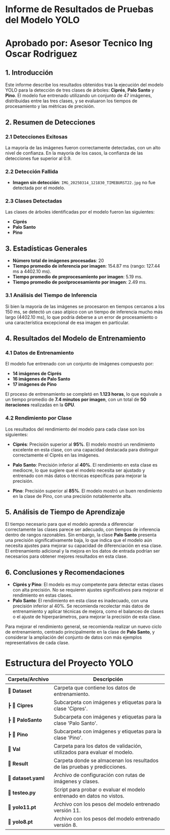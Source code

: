 # Informe de Resultados de Pruebas del Modelo YOLO
# Aprobado por: Asesor Tecnico Ing Oscar Rodriguez

## 1. Introducción

Este informe describe los resultados obtenidos tras la ejecución del modelo YOLO para la detección de tres clases de árboles: **Ciprés**, **Palo Santo** y **Pino**. El modelo fue entrenado utilizando un conjunto de 47 imágenes, distribuidas entre las tres clases, y se evaluaron los tiempos de procesamiento y las métricas de precisión.

## 2. Resumen de Detecciones

### 2.1 Detecciones Exitosas
La mayoría de las imágenes fueron correctamente detectadas, con un alto nivel de confianza. En la mayoría de los casos, la confianza de las detecciones fue superior al 0.9.

### 2.2 Detección Fallida
- **Imagen sin detección**: `IMG_20250314_121830_TIMEBURST22.jpg` no fue detectada por el modelo.

### 2.3 Clases Detectadas
Las clases de árboles identificadas por el modelo fueron las siguientes:
- **Ciprés**
- **Palo Santo**
- **Pino**

## 3. Estadísticas Generales

- **Número total de imágenes procesadas**: 20
- **Tiempo promedio de inferencia por imagen**: 154.87 ms (rango: 127.44 ms a 4402.10 ms).
- **Tiempo promedio de preprocesamiento por imagen**: 5.19 ms.
- **Tiempo promedio de postprocesamiento por imagen**: 2.49 ms.

### 3.1 Análisis del Tiempo de Inferencia
Si bien la mayoría de las imágenes se procesaron en tiempos cercanos a los 150 ms, se detectó un caso atípico con un tiempo de inferencia mucho más largo (4402.10 ms), lo que podría deberse a un error de procesamiento o una característica excepcional de esa imagen en particular.

## 4. Resultados del Modelo de Entrenamiento

### 4.1 Datos de Entrenamiento
El modelo fue entrenado con un conjunto de imágenes compuesto por:
- **14 imágenes de Ciprés**
- **16 imágenes de Palo Santo**
- **17 imágenes de Pino**

El proceso de entrenamiento se completó en **1.123 horas**, lo que equivale a un tiempo promedio de **7.4 minutos por imagen**, con un total de **50 iteraciones** realizadas en la **GPU**.

### 4.2 Rendimiento por Clase
Los resultados del rendimiento del modelo para cada clase son los siguientes:

- **Ciprés**: Precisión superior al **95%**. El modelo mostró un rendimiento excelente en esta clase, con una capacidad destacada para distinguir correctamente el Ciprés en las imágenes.
  
- **Palo Santo**: Precisión inferior al **40%**. El rendimiento en esta clase es mediocre, lo que sugiere que el modelo necesita ser ajustado y entrenado con más datos o técnicas específicas para mejorar la precisión.

- **Pino**: Precisión superior al **85%**. El modelo mostró un buen rendimiento en la clase de Pino, con una precisión notablemente alta.

## 5. Análisis de Tiempo de Aprendizaje

El tiempo necesario para que el modelo aprenda a diferenciar correctamente las clases parece ser adecuado, con tiempos de inferencia dentro de rangos razonables. Sin embargo, la clase **Palo Santo** presenta una precisión significativamente baja, lo que indica que el modelo aún necesita ajustes para mejorar su capacidad de diferenciación en esa clase. El entrenamiento adicional y la mejora en los datos de entrada podrían ser necesarios para obtener mejores resultados en esta clase.

## 6. Conclusiones y Recomendaciones

- **Ciprés y Pino**: El modelo es muy competente para detectar estas clases con alta precisión. No se requieren ajustes significativos para mejorar el rendimiento en estas clases.
- **Palo Santo**: El rendimiento en esta clase es inadecuado, con una precisión inferior al 40%. Se recomienda recolectar más datos de entrenamiento y aplicar técnicas de mejora, como el balanceo de clases o el ajuste de hiperparámetros, para mejorar la precisión de esta clase.

Para mejorar el rendimiento general, se recomienda realizar un nuevo ciclo de entrenamiento, centrado principalmente en la clase de **Palo Santo**, y considerar la ampliación del conjunto de datos con más ejemplos representativos de cada clase.

# Estructura del Proyecto YOLO

| Carpeta/Archivo      | Descripción                                                                 |
|----------------------|-----------------------------------------------------------------------------|
| 📂 **Dataset**        | Carpeta que contiene los datos de entrenamiento.                            |
| ┣ 📂 **Cipres**       | Subcarpeta con imágenes y etiquetas para la clase 'Cipres'.                |
| ┣ 📂 **PaloSanto**    | Subcarpeta con imágenes y etiquetas para la clase 'Palo Santo'.             |
| ┣ 📂 **Pino**         | Subcarpeta con imágenes y etiquetas para la clase 'Pino'.                  |
| 📂 **Val**            | Carpeta para los datos de validación, utilizados para evaluar el modelo.   |
| 📂 **Result**         | Carpeta donde se almacenan los resultados de las pruebas y predicciones.   |
| 📜 **dataset.yaml**   | Archivo de configuración con rutas de imágenes y clases.                   |
| 📜 **testeo.py**      | Script para probar o evaluar el modelo entrenado en datos no vistos.       |
| 📜 **yolo11.pt**      | Archivo con los pesos del modelo entrenado versión 11.                     |
| 📜 **yolo8.pt**       | Archivo con los pesos del modelo entrenado versión 8.                      |
